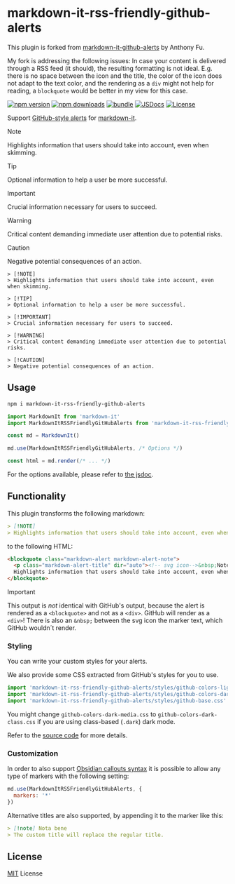 # markdown-it-rss-friendly-github-alerts

This plugin is forked from [markdown-it-github-alerts](https://github.com/antfu/markdown-it-github-alerts) by Anthony Fu.

My fork is addressing the following issues: In case your content is delivered through a RSS feed (it should), the resulting formatting is not ideal. E.g. there is no space between the icon and the title, the color of the icon does not adapt to the text color, and the rendering as a `div` might not help for reading, a `blockquote` would be better in my view for this case.

[![npm version][npm-version-src]][npm-version-href]
[![npm downloads][npm-downloads-src]][npm-downloads-href]
[![bundle][bundle-src]][bundle-href]
[![JSDocs][jsdocs-src]][jsdocs-href]
[![License][license-src]][license-href]

Support [GitHub-style alerts](https://github.com/orgs/community/discussions/16925) for [markdown-it](https://github.com/markdown-it/markdown-it).

> [!NOTE]
> Highlights information that users should take into account, even when skimming.

> [!TIP]
> Optional information to help a user be more successful.

> [!IMPORTANT]
> Crucial information necessary for users to succeed.

> [!WARNING]
> Critical content demanding immediate user attention due to potential risks.

> [!CAUTION]
> Negative potential consequences of an action.

```
> [!NOTE]
> Highlights information that users should take into account, even when skimming.

> [!TIP]
> Optional information to help a user be more successful.

> [!IMPORTANT]
> Crucial information necessary for users to succeed.

> [!WARNING]
> Critical content demanding immediate user attention due to potential risks.

> [!CAUTION]
> Negative potential consequences of an action.
```

## Usage

```bash
npm i markdown-it-rss-friendly-github-alerts
```

```js
import MarkdownIt from 'markdown-it'
import MarkdownItRSSFriendlyGitHubAlerts from 'markdown-it-rss-friendly-github-alerts'

const md = MarkdownIt()

md.use(MarkdownItRSSFriendlyGitHubAlerts, /* Options */)

const html = md.render(/* ... */)
```

For the options available, please refer to [the jsdoc](./src/index.ts).

## Functionality

This plugin transforms the following markdown:

```markdown
> [!NOTE]
> Highlights information that users should take into account, even when skimming.
```

to the following HTML:

```html
<blockquote class="markdown-alert markdown-alert-note">
  <p class="markdown-alert-title" dir="auto"><!-- svg icon-->&nbsp;Note</p><p>
  Highlights information that users should take into account, even when skimming.</p>
</blockquote>
```

>[!IMPORTANT]
>This output is *not* identical with GitHub's output, because the alert is rendered as a `<blockquote>` and not as a `<div>`. GitHub will render as a `<div>`!
>There is also an `&nbsp;` between the svg icon the marker text, which GitHub wouldn´t render.

### Styling

You can write your custom styles for your alerts.

We also provide some CSS extracted from GitHub's styles for you to use.

```js
import 'markdown-it-rss-friendly-github-alerts/styles/github-colors-light.css'
import 'markdown-it-rss-friendly-github-alerts/styles/github-colors-dark-media.css'
import 'markdown-it-rss-friendly-github-alerts/styles/github-base.css'
```

You might change `github-colors-dark-media.css` to `github-colors-dark-class.css` if you are using class-based (`.dark`) dark mode.

Refer to the [source code](./styles) for more details.

### Customization

In order to also support [Obsidian callouts syntax](https://help.obsidian.md/Editing+and+formatting/Callouts) it is possible to allow any type of markers with the following setting:

```js
md.use(MarkdownItRSSFriendlyGitHubAlerts, {
  markers: '*'
})
```
Alternative titles are also supported, by appending it to the marker like this:

```markdown
> [!note] Nota bene
> The custom title will replace the regular title.
```

## License

[MIT](./LICENSE) License

<!-- Badges -->

[npm-version-src]: https://img.shields.io/npm/v/markdown-it-rss-friendly-github-alerts?style=flat&colorA=080f12&colorB=1fa669
[npm-version-href]: https://npmjs.com/package/markdown-it-rss-friendly-github-alerts
[npm-downloads-src]: https://img.shields.io/npm/dm/markdown-it-rss-friendly-github-alerts?style=flat&colorA=080f12&colorB=1fa669
[npm-downloads-href]: https://npmjs.com/package/markdown-it-rss-friendly-github-alerts
[bundle-src]: https://img.shields.io/bundlephobia/minzip/markdown-it-rss-friendly-github-alerts?style=flat&colorA=080f12&colorB=1fa669&label=minzip
[bundle-href]: https://bundlephobia.com/result?p=markdown-it-rss-friendly-github-alerts
[license-src]: https://img.shields.io/github/license/antfu/markdown-it-github-alerts.svg?style=flat&colorA=080f12&colorB=1fa669
[license-href]: https://github.com/antfu/markdown-it-github-alerts/blob/main/LICENSE
[jsdocs-src]: https://img.shields.io/badge/jsdocs-reference-080f12?style=flat&colorA=080f12&colorB=1fa669
[jsdocs-href]: https://www.jsdocs.io/package/markdown-it-rss-friendly-github-alerts

